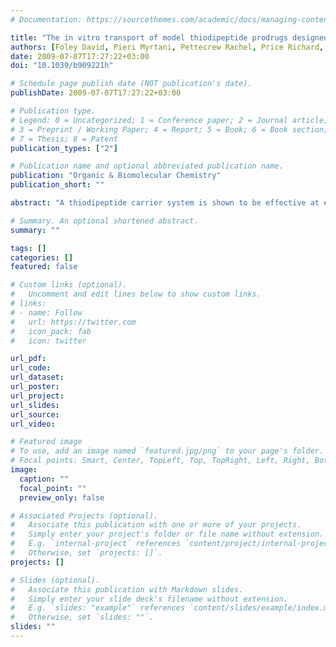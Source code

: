```yaml
---
# Documentation: https://sourcethemes.com/academic/docs/managing-content/

title: "The in vitro transport of model thiodipeptide prodrugs designed to target the intestinal oligopeptide transporter, PepT1"
authors: [Foley David, Pieri Myrtani, Pettecrew Rachel, Price Richard, Miles Stephen, Lam Ho Kam, Bailey Patrick, Meredith David]
date: 2009-07-07T17:27:22+03:00
doi: "10.1039/b909221h"

# Schedule page publish date (NOT publication's date).
publishDate: 2009-07-07T17:27:22+03:00

# Publication type.
# Legend: 0 = Uncategorized; 1 = Conference paper; 2 = Journal article;
# 3 = Preprint / Working Paper; 4 = Report; 5 = Book; 6 = Book section;
# 7 = Thesis; 8 = Patent
publication_types: ["2"]

# Publication name and optional abbreviated publication name.
publication: "Organic & Biomolecular Chemistry"
publication_short: ""

abstract: "A thiodipeptide carrier system is shown to be effective at enabling a range of covalently bound molecules, including benzyl, benzoyl and ibuprofen conjugates, to be transported via the intestinal peptide transporter PepT1, demonstrating its potential as a rational drug delivery target."

# Summary. An optional shortened abstract.
summary: ""

tags: []
categories: []
featured: false

# Custom links (optional).
#   Uncomment and edit lines below to show custom links.
# links:
# - name: Follow
#   url: https://twitter.com
#   icon_pack: fab
#   icon: twitter

url_pdf:
url_code:
url_dataset:
url_poster:
url_project:
url_slides:
url_source:
url_video:

# Featured image
# To use, add an image named `featured.jpg/png` to your page's folder. 
# Focal points: Smart, Center, TopLeft, Top, TopRight, Left, Right, BottomLeft, Bottom, BottomRight.
image:
  caption: ""
  focal_point: ""
  preview_only: false

# Associated Projects (optional).
#   Associate this publication with one or more of your projects.
#   Simply enter your project's folder or file name without extension.
#   E.g. `internal-project` references `content/project/internal-project/index.md`.
#   Otherwise, set `projects: []`.
projects: []

# Slides (optional).
#   Associate this publication with Markdown slides.
#   Simply enter your slide deck's filename without extension.
#   E.g. `slides: "example"` references `content/slides/example/index.md`.
#   Otherwise, set `slides: ""`.
slides: ""
---
```

